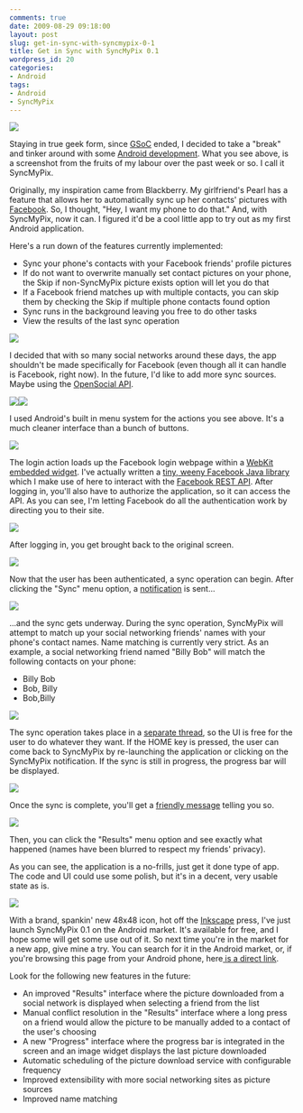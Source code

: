 ```yaml
---
comments: true
date: 2009-08-29 09:18:00
layout: post
slug: get-in-sync-with-syncmypix-0-1
title: Get in Sync with SyncMyPix 0.1
wordpress_id: 20
categories:
- Android
tags:
- Android
- SyncMyPix
---
```


[![](http://2.bp.blogspot.com/_d0oLVL7lqBw/SpjgYls1fbI/AAAAAAAABNw/whJazm-knsM/s400/syncpix.png)](http://2.bp.blogspot.com/_d0oLVL7lqBw/SpjgYls1fbI/AAAAAAAABNw/whJazm-knsM/s1600-h/syncpix.png)

Staying in true geek form, since [GSoC](http://code.google.com/soc/) ended, I decided to take a "break" and tinker around with some [Android development](http://developer.android.com/intl/fr/index.html). What you see above, is a screenshot from the fruits of my labour over the past week or so. I call it SyncMyPix.

Originally, my inspiration came from Blackberry. My girlfriend's Pearl has a feature that allows her to automatically sync up her contacts' pictures with [Facebook](http://www.facebook.com/). So, I thought, "Hey, I want my phone to do that." And, with SyncMyPix, now it can. I figured it'd be a cool little app to try out as my first Android application.

Here's a run down of the features currently implemented:

* Sync your phone's contacts with your Facebook friends' profile pictures
* If do not want to overwrite manually set contact pictures on your phone, the Skip if non-SyncMyPix picture exists option will let you do that
* If a Facebook friend matches up with multiple contacts, you can skip them by checking the Skip if multiple phone contacts found option
* Sync runs in the background leaving you free to do other tasks
* View the results of the last sync operation

[![](http://3.bp.blogspot.com/_d0oLVL7lqBw/SpjgYC-s_eI/AAAAAAAABNo/4c59HlRuqIA/s400/syncpix+-+select.png)](http://3.bp.blogspot.com/_d0oLVL7lqBw/SpjgYC-s_eI/AAAAAAAABNo/4c59HlRuqIA/s1600-h/syncpix+-+select.png)

I decided that with so many social networks around these days, the app shouldn't be made specifically for Facebook (even though all it can handle is Facebook, right now). In the future, I'd like to add more sync sources. Maybe using the [OpenSocial API](http://code.google.com/apis/opensocial/).

[![](http://2.bp.blogspot.com/_d0oLVL7lqBw/Spjgnat-qKI/AAAAAAAABN4/klcffs16dfs/s400/syncpix+-+menu.png)](http://2.bp.blogspot.com/_d0oLVL7lqBw/Spjgnat-qKI/AAAAAAAABN4/klcffs16dfs/s1600-h/syncpix+-+menu.png)[![](file:///home/neil/Desktop/syncpix%2520-%2520select%2520source.png)](http://2.bp.blogspot.com/_d0oLVL7lqBw/Spb1BVVMWGI/AAAAAAAABMI/UMbVOUrhTSo/s1600-h/syncpix.png)

I used Android's built in menu system for the actions you see above. It's a much cleaner interface than a bunch of buttons.

[![](http://1.bp.blogspot.com/_d0oLVL7lqBw/Spb1d6NtqqI/AAAAAAAABMg/Bmg-zVVkbIc/s400/syncpix+-+login.png)](http://1.bp.blogspot.com/_d0oLVL7lqBw/Spb1d6NtqqI/AAAAAAAABMg/Bmg-zVVkbIc/s1600-h/syncpix+-+login.png)

The login action loads up the Facebook login webpage within a [WebKit embedded widget](http://developer.android.com/intl/fr/reference/android/webkit/WebView.html).  I've actually written a [tiny, weeny Facebook Java library](http://code.google.com/p/simply-facebook/) which I make use of here to interact with the [Facebook REST API](http://wiki.developers.facebook.com/index.php/API). After logging in, you'll also have to authorize the application, so it can access the API. As you can see, I'm letting Facebook do all the authentication work by directing you to their site.

[![](http://2.bp.blogspot.com/_d0oLVL7lqBw/Spjg04xUYyI/AAAAAAAABOA/oClsBv4ij_w/s400/syncpix+-+thanks.png)](http://2.bp.blogspot.com/_d0oLVL7lqBw/Spjg04xUYyI/AAAAAAAABOA/oClsBv4ij_w/s1600-h/syncpix+-+thanks.png)

After logging in, you get brought back to the original screen.

[![](http://3.bp.blogspot.com/_d0oLVL7lqBw/SpjhF_3dJXI/AAAAAAAABOI/_MnX_a3yHBo/s400/syncpix+-+starting.png)](http://3.bp.blogspot.com/_d0oLVL7lqBw/SpjhF_3dJXI/AAAAAAAABOI/_MnX_a3yHBo/s1600-h/syncpix+-+starting.png)

Now that the user has been authenticated, a sync operation can begin. After clicking the "Sync" menu option, a [notification](http://developer.android.com/intl/fr/guide/topics/ui/notifiers/notifications.html) is sent...

[![](http://3.bp.blogspot.com/_d0oLVL7lqBw/SpjhOcVny1I/AAAAAAAABOQ/WOjeBqQQpZA/s400/syncpix+-+notify.png)](http://3.bp.blogspot.com/_d0oLVL7lqBw/SpjhOcVny1I/AAAAAAAABOQ/WOjeBqQQpZA/s1600-h/syncpix+-+notify.png)

...and the sync gets underway. During the sync operation, SyncMyPix will attempt to match up your social networking friends' names with your phone's contact names. Name matching is currently very strict. As an example, a social networking friend named "Billy Bob" will match the following contacts on your phone:

* Billy Bob
* Bob, Billy
* Bob,Billy

[![](http://1.bp.blogspot.com/_d0oLVL7lqBw/SpjhiQ3Zi0I/AAAAAAAABOY/mjlKN01NPBE/s400/syncpix+-+progress.png)](http://1.bp.blogspot.com/_d0oLVL7lqBw/SpjhiQ3Zi0I/AAAAAAAABOY/mjlKN01NPBE/s1600-h/syncpix+-+progress.png)

The sync operation takes place in a [separate thread](http://android-developers.blogspot.com/2009/05/painless-threading.html), so the UI is free for the user to do whatever they want. If the HOME key is pressed, the user can come back to SyncMyPix by re-launching the application or clicking on the SyncMyPix notification. If the sync is still in progress, the progress bar will be displayed.

[![](http://2.bp.blogspot.com/_d0oLVL7lqBw/Spjh9-hA-II/AAAAAAAABOg/QlGkhIrCQHo/s400/syncpix+-+done.png)](http://2.bp.blogspot.com/_d0oLVL7lqBw/Spjh9-hA-II/AAAAAAAABOg/QlGkhIrCQHo/s1600-h/syncpix+-+done.png)

Once the sync is complete, you'll get a [friendly message](http://developer.android.com/intl/fr/reference/android/widget/Toast.html) telling you so.

[![](http://2.bp.blogspot.com/_d0oLVL7lqBw/Spb1xk8vJxI/AAAAAAAABNQ/Jogdft9kRHs/s400/syncpix+-+results.png)](http://2.bp.blogspot.com/_d0oLVL7lqBw/Spb1xk8vJxI/AAAAAAAABNQ/Jogdft9kRHs/s1600-h/syncpix+-+results.png)

Then, you can click the "Results" menu option and see exactly what happened (names have been blurred to respect my friends' privacy).

As you can see, the application is a no-frills, just get it done type of app. The code and UI could use some polish, but it's in a decent, very usable state as is.

[![](http://2.bp.blogspot.com/_d0oLVL7lqBw/SpjicCCP4AI/AAAAAAAABOo/DWe_I_7jd3c/s400/icon.png)](http://2.bp.blogspot.com/_d0oLVL7lqBw/SpjicCCP4AI/AAAAAAAABOo/DWe_I_7jd3c/s1600-h/icon.png)

With a brand, spankin' new 48x48 icon, hot off the [Inkscape](http://www.inkscape.org/) press, I've just launch SyncMyPix 0.1 on the Android market. It's available for free, and I hope some will get some use out of it. So next time you're in the market for a new app, give mine a try. You can search for it in the Android market, or, if you're browsing this page from your Android phone, here[ is a direct link](http://market.android.com/search?q=SyncMyPix).


Look for the following new features in the future:
	
* An improved "Results" interface where the picture downloaded from a social network is displayed when selecting a friend from the list
* Manual conflict resolution in the "Results" interface where a long press on a friend would allow the picture to be manually added to a contact of the user's choosing
* A new "Progress" interface where the progress bar is integrated in the screen and an image widget displays the last picture downloaded
* Automatic scheduling of the picture download service with configurable frequency
* Improved extensibility with more social networking sites as picture sources
* Improved name matching
